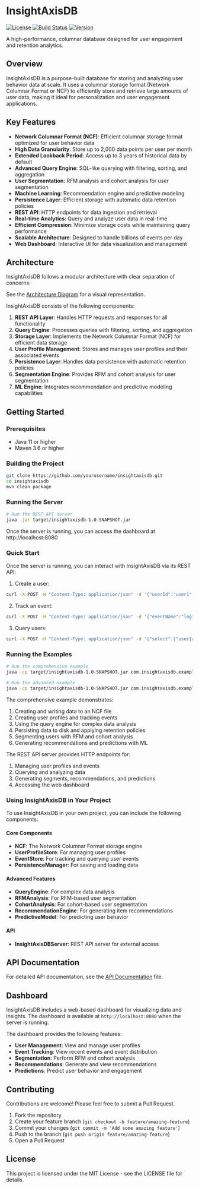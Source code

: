 # InsightAxisDB

[![License](https://img.shields.io/badge/License-MIT-blue.svg)](https://opensource.org/licenses/MIT)
[![Build Status](https://img.shields.io/badge/build-passing-brightgreen.svg)]()
[![Version](https://img.shields.io/badge/version-1.0.0-blue.svg)]()

A high-performance, columnar database designed for user engagement and retention analytics.

## Overview

InsightAxisDB is a purpose-built database for storing and analyzing user behavior data at scale. It uses a columnar storage format (Network Columnar Format or NCF) to efficiently store and retrieve large amounts of user data, making it ideal for personalization and user engagement applications.

## Key Features

- **Network Columnar Format (NCF)**: Efficient columnar storage format optimized for user behavior data
- **High Data Granularity**: Store up to 2,000 data points per user per month
- **Extended Lookback Period**: Access up to 3 years of historical data by default
- **Advanced Query Engine**: SQL-like querying with filtering, sorting, and aggregation
- **User Segmentation**: RFM analysis and cohort analysis for user segmentation
- **Machine Learning**: Recommendation engine and predictive modeling
- **Persistence Layer**: Efficient storage with automatic data retention policies
- **REST API**: HTTP endpoints for data ingestion and retrieval
- **Real-time Analytics**: Query and analyze user data in real-time
- **Efficient Compression**: Minimize storage costs while maintaining query performance
- **Scalable Architecture**: Designed to handle billions of events per day
- **Web Dashboard**: Interactive UI for data visualization and management

## Architecture

InsightAxisDB follows a modular architecture with clear separation of concerns:

See the [Architecture Diagram](docs/images/architecture.md) for a visual representation.

InsightAxisDB consists of the following components:

1. **REST API Layer**: Handles HTTP requests and responses for all functionality
2. **Query Engine**: Processes queries with filtering, sorting, and aggregation
3. **Storage Layer**: Implements the Network Columnar Format (NCF) for efficient data storage
4. **User Profile Management**: Stores and manages user profiles and their associated events
5. **Persistence Layer**: Handles data persistence with automatic retention policies
6. **Segmentation Engine**: Provides RFM and cohort analysis for user segmentation
7. **ML Engine**: Integrates recommendation and predictive modeling capabilities

## Getting Started

### Prerequisites

- Java 11 or higher
- Maven 3.6 or higher

### Building the Project

```bash
git clone https://github.com/yourusername/insightaxisdb.git
cd insightaxisdb
mvn clean package
```

### Running the Server

```bash
# Run the REST API server
java -jar target/insightaxisdb-1.0-SNAPSHOT.jar
```

Once the server is running, you can access the dashboard at http://localhost:8080

### Quick Start

Once the server is running, you can interact with InsightAxisDB via its REST API:

1. Create a user:
```bash
curl -X POST -H "Content-Type: application/json" -d '{"userId":"user1","properties":{"name":"John Doe","email":"john@example.com"}}' http://localhost:8080/api/users
```

2. Track an event:
```bash
curl -X POST -H "Content-Type: application/json" -d '{"eventName":"login","userId":"user1","properties":{"device":"desktop"}}' http://localhost:8080/api/events
```

3. Query users:
```bash
curl -X POST -H "Content-Type: application/json" -d '{"select":["userId","name"]}' http://localhost:8080/api/query/users
```

### Running the Examples

```bash
# Run the comprehensive example
java -cp target/insightaxisdb-1.0-SNAPSHOT.jar com.insightaxisdb.example.ComprehensiveExample

# Run the advanced example
java -cp target/insightaxisdb-1.0-SNAPSHOT.jar com.insightaxisdb.example.AdvancedExample
```

The comprehensive example demonstrates:
1. Creating and writing data to an NCF file
2. Creating user profiles and tracking events
3. Using the query engine for complex data analysis
4. Persisting data to disk and applying retention policies
5. Segmenting users with RFM and cohort analysis
6. Generating recommendations and predictions with ML

The REST API server provides HTTP endpoints for:
1. Managing user profiles and events
2. Querying and analyzing data
3. Generating segments, recommendations, and predictions
4. Accessing the web dashboard

### Using InsightAxisDB in Your Project

To use InsightAxisDB in your own project, you can include the following components:

#### Core Components
- **NCF**: The Network Columnar Format storage engine
- **UserProfileStore**: For managing user profiles
- **EventStore**: For tracking and querying user events
- **PersistenceManager**: For saving and loading data

#### Advanced Features
- **QueryEngine**: For complex data analysis
- **RFMAnalysis**: For RFM-based user segmentation
- **CohortAnalysis**: For cohort-based user segmentation
- **RecommendationEngine**: For generating item recommendations
- **PredictiveModel**: For predicting user behavior

#### API
- **InsightAxisDBServer**: REST API server for external access

## API Documentation

For detailed API documentation, see the [API Documentation](docs/api_documentation.md) file.

## Dashboard

InsightAxisDB includes a web-based dashboard for visualizing data and insights. The dashboard is available at `http://localhost:8080` when the server is running.

The dashboard provides the following features:

- **User Management**: View and manage user profiles
- **Event Tracking**: View recent events and event distribution
- **Segmentation**: Perform RFM and cohort analysis
- **Recommendations**: Generate and view recommendations
- **Predictions**: Predict user behavior and engagement

## Contributing

Contributions are welcome! Please feel free to submit a Pull Request.

1. Fork the repository
2. Create your feature branch (`git checkout -b feature/amazing-feature`)
3. Commit your changes (`git commit -m 'Add some amazing feature'`)
4. Push to the branch (`git push origin feature/amazing-feature`)
5. Open a Pull Request

## License

This project is licensed under the MIT License - see the LICENSE file for details.
